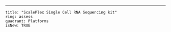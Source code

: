 ---

    title: "ScalePlex Single Cell RNA Sequencing kit"
    ring: assess
    quadrant: Platforms
    isNew: TRUE
